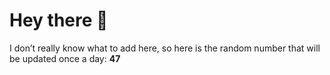 # Hey there 👋

I don’t really know what to add here, so here is the random number that will be updated once a day: **47**
